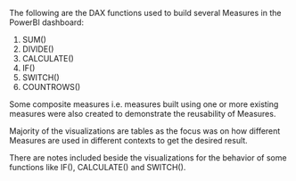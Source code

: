 The following are the DAX functions used to build several Measures in the PowerBI dashboard:
1. SUM()
2. DIVIDE()
3. CALCULATE()
4. IF()
5. SWITCH()
6. COUNTROWS()

Some composite measures i.e. measures built using one or more existing measures were also created to demonstrate the reusability of Measures.

Majority of the visualizations are tables as the focus was on how different Measures are used in different contexts to get the desired result.

There are notes included beside the visualizations for the behavior of some functions like IF(), CALCULATE() and SWITCH().


